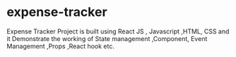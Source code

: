 # expense-tracker
Expense Tracker Project is built using React JS , Javascript ,HTML, CSS and it Demonstrate the working of State management ,Component, Event Management ,Props ,React hook etc.

